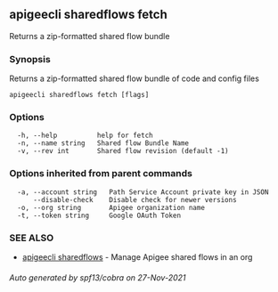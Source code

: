 ## apigeecli sharedflows fetch

Returns a zip-formatted shared flow bundle 

### Synopsis

Returns a zip-formatted shared flow bundle of code and config files

```
apigeecli sharedflows fetch [flags]
```

### Options

```
  -h, --help          help for fetch
  -n, --name string   Shared flow Bundle Name
  -v, --rev int       Shared flow revision (default -1)
```

### Options inherited from parent commands

```
  -a, --account string   Path Service Account private key in JSON
      --disable-check    Disable check for newer versions
  -o, --org string       Apigee organization name
  -t, --token string     Google OAuth Token
```

### SEE ALSO

* [apigeecli sharedflows](apigeecli_sharedflows.md)	 - Manage Apigee shared flows in an org

###### Auto generated by spf13/cobra on 27-Nov-2021
